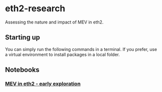# eth2-research

Assessing the nature and impact of MEV in eth2.

## Starting up

You can simply run the following commands in a terminal. If you prefer, use a virtual environment to install packages in a local folder.



## Notebooks

### [MEV in eth2 - early exploration](notebooks/mev-in-eth2-exploration)


